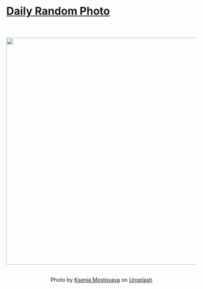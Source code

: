 # [Daily Random Photo](https://www.dailyrandomphoto.com/)

<div align="center">
  <br>
  <br>
  <a href="https://www.dailyrandomphoto.com/p/2024/2024-10-22/"><img src="https://images.unsplash.com/photo-1614378719646-ce1c2961b91c?crop=entropy&cs=tinysrgb&fit=max&fm=jpg&ixid=M3w3NzUwOHwwfDF8cmFuZG9tfHx8fHx8fHx8MTcyOTU1NzYxMHw&ixlib=rb-4.0.3&q=80&w=1080" width="600px"></a>
  <br>
  <br>
  <p class="has-text-grey">Photo by <a href="https://unsplash.com/@ksanarts?utm_source=Daily%20Random%20Photo&amp;utm_medium=referral" target="_blank" rel="noopener noreferrer">Ksenia Mostovaya</a> on <a href="https://unsplash.com/photos/white-and-brown-wheat-on-white-surface-reYY53ou0oA?utm_source=Daily%20Random%20Photo&amp;utm_medium=referral" target="_blank" rel="noopener noreferrer">Unsplash</a></p>
</div>
